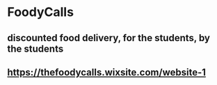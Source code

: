 # FoodyCalls
## discounted food delivery, for the students, by the students
## https://thefoodycalls.wixsite.com/website-1
